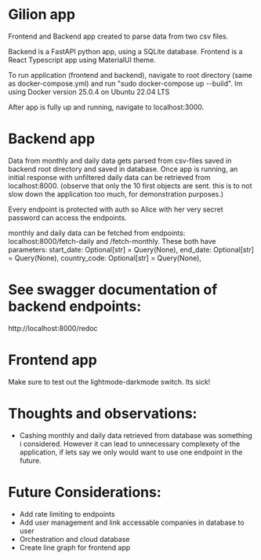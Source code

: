 # Gilion app

Frontend and Backend app created to parse data from two csv files.

Backend is a FastAPI python app, using a SQLite database. Frontend is a React Typescript app using MaterialUI theme.

To run application (frontend and backend), navigate to root directory (same as docker-compose.yml) and run "sudo docker-compose up --build".
Im using Docker version 25.0.4 on Ubuntu 22.04 LTS

After app is fully up and running, navigate to localhost:3000.

# Backend app

Data from monthly and daily data gets parsed from csv-files saved in backend root directory and saved in database.
Once app is running, an initial response with unfiltered daily data can be retrieved from localhost:8000. (observe that only the 10 first objects are sent. this is to not slow down the application too much, for demonstration purposes.)

Every endpoint is protected with auth so Alice with her very secret password can access the endpoints. 

monthly and daily data can be fetched from endpoints:
localhost:8000/fetch-daily and /fetch-monthly. These both have parameters: start_date: Optional[str] = Query(None), end_date: Optional[str] = Query(None), country_code: Optional[str] = Query(None),

# See swagger documentation of backend endpoints:
http://localhost:8000/redoc


# Frontend app
Make sure to test out the lightmode-darkmode switch. Its sick!


# Thoughts and observations:
- Cashing monthly and daily data retrieved from database was something i considered. However it can lead to unnecessary complexety of the application, if lets say we only would want to use one endpoint in the future.


# Future Considerations:
- Add rate limiting to endpoints
- Add user management and link accessable companies in database to user
- Orchestration and cloud database
- Create line graph for frontend app